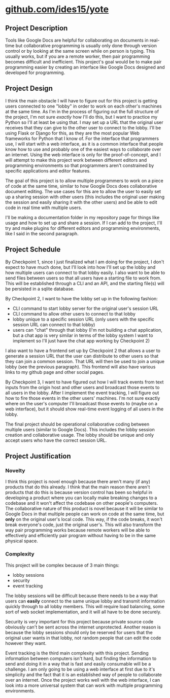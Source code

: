# [github.com/ides15/yote](https://github.com/ides15/yote)

## Project Description
Tools like Google Docs are helpful for collaborating on documents in real-time but collaborative programming is usually only done through version control or by looking at the same screen while on person is typing. This usually works, but if you are a remote worker, then pair programming becomes difficult and inefficient. This project's goal would be to make pair programming easier by creating an interface like Google Docs designed and developed for programming.

## Project Design
I think the main obstacle I will have to figure out for this project is getting users connected to one "lobby" in order to work on each other's machines at the same time. As I'm in the process of figuring out the full structure of the project, I'm not sure *exactly* how I'll do this, but I want to practice my Python so I'll at least be using that. I may set up a URL that the original user receives that they can give to the other user to connect to the lobby. I'll be using Flask or Django for this, as they are the most popular Web frameworks for Python that I know of. For the interface that programmers use, I will start with a web interface, as it is a common interface that people know how to use and probably one of the easiest ways to collaborate over an internet. Using the web interface is only for the proof-of-concept, and I will attempt to make this project work between different editors and programming environments so that programmers aren't constrained by specific applications and editor features.

The goal of this project is to allow multiple programmers to work on a piece of code at the same time, similar to how Google Docs does collaborative document editing. The use cases for this are to allow the user to easily set up a sharing session with other users (this includes the original user making the session and easily sharing it with the other users) and be able to edit code in real time with multiple users.

I'll be making a documentation folder in my repository page for things like usage and how to set up and share a session. If I can add to the project, I'll try and make plugins for different editors and programming environments, like I said in the second paragraph.

## Project Schedule
By Checkpoint 1, since I just finalized what I am doing for the project, I don't expect to have much done, but I'll look into how I'll set up the lobby and how multiple users can connect to that lobby easily. I also want to be able to send files between users so that all users have a starting file to work from. This will be established through a CLI and an API, and the starting file(s) will be persisted in a sqlite database.

By Checkpoint 2, I want to have the lobby set up in the following fashion:
- CLI command to start lobby server for the original user's session URL
- CLI command to allow other users to connect to that lobby
- lobby unique to a specific session URL (only users with the specific session URL can connect to that lobby)
- users can "chat" through that lobby (I'm not building a chat application, but a chat app is very similar in terms of the lobby system I want to implement so I'll just have the chat app working by Checkpoint 2)

I also want to have a frontend set up by Checkpoint 2 that allows a user to generate a session URL that the user can distribute to other users so that they can join a common session. That URL will then be used to join a unique lobby (see the previous paragraph). This frontend will also have various links to my github page and other social pages.

By Checkpoint 3, I want to have figured out how I will track events from text inputs from the origin host and other users and broadcast those events to all users in the lobby. After I implement the event tracking, I will figure out how to fire those events in the other users' machines. I'm not sure exactly where on the user's computer I'll broadcast those events to (maybe on a web interface), but it should show real-time event logging of all users in the lobby.

The final project should be operational collaborative coding between multiple users (similar to Google Docs). This includes the lobby session creation and collaborative usage. The lobby should be unique and only accept users who have the correct session URL.

## Project Justification

### Novelty
I think this project is novel enough because there aren't many (if any) products that do this already. I think that the main reason there aren't products that do this is because version control has been so helpful in developing a product where you can locally make breaking changes to a codebase and it won't affect the codebase on other people's computers. The collaborative nature of this product is novel because it will be similar to Google Docs in that multiple people can work on code at the same time, but **only** on the original user's local code. This way, if the code breaks, it won't break everyone's code, just the original user's. This will also transform the way pair programming works because remote workers will be able to effectively and efficiently pair program without having to be in the same physical space.

### Complexity
This project will be complex because of 3 main things:
- lobby sessions
- security
- event tracking

The lobby sessions will be difficult because there needs to be a way that users can **easily** connect to the same unique lobby and transmit information quickly through to all lobby members. This will require load balancing, some sort of web socket implementation, and it will all have to be done securely.

Security is very important for this project because private source code obviously can't be sent across the internet unprotected. Another reason is because the lobby sessions should only be reserved for users that the original user wants in that lobby, not random people that can edit the code however they want.

Event tracking is the third main complexity with this project. Sending information between computers isn't hard, but finding the information to send and doing it in a way that is fast and easily consumable will be a challenge. I am only going to be using a web interface at first due to it's simplicity and the fact that it is an established way of people to collaborate over an internet. Once the project works well with the web interface, I can look into a more universal system that can work with multiple programming environments.
